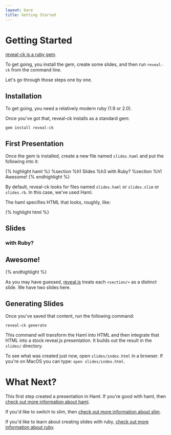 ```yaml
---
layout: bare
title: Getting Started
---
```


# Getting Started

[reveal-ck is a ruby gem][reveal-ck-gem].

To get going, you install the gem, create some slides, and then run
`reveal-ck` from the command line.

Let's go through those steps one by one.

## Installation

To get going, you need a relatively modern ruby (1.9 or 2.0).

Once you've got that, reveal-ck installs as a standard gem:

```
gem install reveal-ck
```

## First Presentation

Once the gem is installed, create a new file named `slides.haml` and
put the following into it:

{% highlight haml %}
%section
  %h1
    Slides
  %h3
    with Ruby?
%section
  %h1
    Awesome!
{% endhighlight %}

By default, reveal-ck looks for files named `slides.haml` or
`slides.slim` or `slides.rb`. In this case, we've used Haml.

The haml specifies HTML that looks, roughly, like:

{% highlight html %}
<section>
  <h1>Slides</h1>
  <h3>with Ruby?</h3>
</section>
<section>
  <h1>Awesome!</h1>
</section>
{% endhighlight %}

As you may have guessed, [reveal.js][reveal.js] treats each
`<section/>` as a distinct slide. We have two slides here.

## Generating Slides

Once you've saved that content, run the following command:

```
reveal-ck generate
```

This command will transform the Haml into HTML and then integrate that
HTML into a stock reveal.js presentation. It builds out the result in
the `slides/` directory.

To see what was created just now, open `slides/index.html` in a
browser. If you're on MacOS you can type: `open slides/index.html`.

# What Next?

This first step created a presentation in Haml. If you're good with
haml, then [check out more information about haml][haml].

If you'd like to switch to slim, then
[check out more information about slim][slim].

If you'd like to learn about creating slides with ruby,
[check out more information about ruby][ruby].


[reveal.js]:     http://lab.hakim.se/reveal-js/#/
[reveal-ck-gem]: http://rubygems.org/gems/reveal-ck
[haml]:          /haml
[ruby]:          /ruby
[slim]:          /slim
